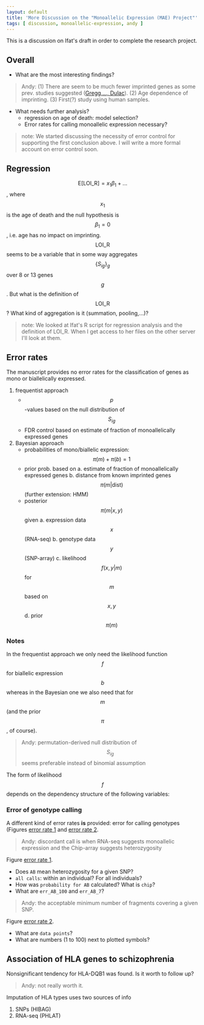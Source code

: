 ```yaml
---
layout: default
title: 'More Discussion on the "Monoallelic Expression (MAE) Project"'
tags: [ discussion, monoallelic-expression, andy ]
---
```


This is a discussion on Ifat's draft in order to complete the research project.

## Overall

* What are the most interesting findings?

> Andy: (1) There are seem to be much fewer imprinted genes as some prev. studies suggested ([Gregg,..., Dulac]). (2) Age dependence of imprinting.  (3) First(?) study using human samples.

* What needs further analysis?
    * regression on age of death: model selection?
    * Error rates for calling monoallelic expression necessary?

> note: We started discussing the necessity of error control for supporting the first conclusion above. I will write a more formal account on error control soon.

## Regression

$$\mathrm{E}[ \mathrm{LOI\_R} ] = x_1 \beta_1 + ...$$, where $$x_1$$ is the age of death and the null hypothesis is $$\beta_1=0$$, i.e. age has no impact on imprinting. $$\mathrm{LOI\_R}$$ seems to be a variable that in some way aggregates $$\{S_{ig}\}_g$$ over 8 or 13 genes $$g$$.  But what is the definition of $$\mathrm{LOI\_R}$$?  What kind of aggregation is it (summation, pooling,...)?

> note: We looked at Ifat's R script for regression analysis and the definition of LOI_R.  When I get access to her files on the other server I'll look at them.

## Error rates

The manuscript provides no error rates for the classification of genes as mono or biallelically
expressed.

1. frequentist approach
    * $$p$$-values based on the null distribution of $$S_{ig}$$
    * FDR control based on estimate of fraction of monoallelically expressed genes
2. Bayesian approach
    * probabilities of mono/biallelic expression: $$\pi(m) + \pi(b) = 1$$
    * prior prob. based on 
        a. estimate of fraction of monoallelically expressed genes
        b. distance from known imprinted genes $$\pi(m | \mathrm{dist})$$ (further extension: HMM)
    * posterior $$\pi(m | x, y)$$ given
        a. expression data $$x$$ (RNA-seq)
        b. genotype data $$y$$ (SNP-array)
        c. likelihood $$f(x,y|m)$$ for $$m$$ based on $$x,y$$
        d. prior $$\pi(m)$$

### Notes

In the frequentist approach we only need the likelihood function $$f$$ for biallelic expression $$b$$ whereas in the Bayesian one we also need that for $$m$$ (and the prior $$\pi$$, of course).

> Andy: permutation-derived null distribution of $$S_{ig}$$ seems preferable instead of binomial assumption

The form of likelihood $$f$$ depends on the dependency structure of the following variables:


### Error of genotype calling

A different kind of error rates **is** provided: error for calling genotypes (Figures [error rate 1] and [error rate 2].

> Andy: discordant call is when RNA-seq suggests monoallelic expression and the Chip-array suggests heterozygosity

Figure [error rate 1].

* Does `AB` mean heterozygosity for a given SNP?
* `all calls`: within an individual?  For all individuals?
* How was `probability for AB` calculated?  What is `chip`?
* What are `err_AB_100` and `err_AB_7`?

> Andy: the acceptable minimum number of fragments covering a given SNP.

Figure [error rate 2].

* What are `data points`?
* What are numbers (1 to 100) next to plotted symbols?

## Association of HLA genes to schizophrenia

Nonsignificant tendency for HLA-DQB1 was found.  Is it worth to follow up?

> Andy: not really worth it.

Imputation of HLA types uses two sources of info

1. SNPs (HIBAG)
2. RNA-seq (PHLAT)

[error rate 1]: http://katahdin.mssm.edu/ifat/web/cm/figures/error1.html
[error rate 2]: http://katahdin.mssm.edu/ifat/web/cm/figures/error2.html
[Gregg,..., Dulac]: http://classic.sciencemag.org/content/329/5992/682.long
<!-- MathJax scripts -->
<script type="text/javascript" src="https://cdn.mathjax.org/mathjax/latest/MathJax.js?config=TeX-AMS-MML_HTMLorMML"></script>

